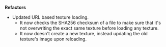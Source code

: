 **Refactors**
- Updated URL based texture loading.
  - It now checks the SHA256 checksum of a file to make sure that it's not overwriting the exact same texture before loading any texture.
  - It now doesn't create a new texture, instead updating the old texture's image upon reloading.